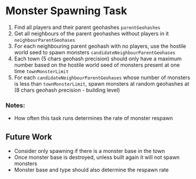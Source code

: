 # Monster Spawning Task

1. Find all players and their parent geohashes `parentGeohashes`
2. Get all neighbours of the parent geohashes without players in it `neighbourParentGeohases`
3. For each neighbouring parent geohash with no players, use the hostile world seed to spawn monsters `candidateNeighbourParentGeohases`
4. Each town (5 chars geohash precision) should only have a maximum number based on the hostile world seed of monsters present at one time `townMonsterLimit`
5. For each `candidateNeighbourParentGeohases` whose number of monsters is less than `townMonsterLimit`, spawn monsters at random geohashes at (8 chars geohash precision - building level)

### Notes:

- How often this task runs determines the rate of monster respawn

## Future Work

- Consider only spawning if there is a monster base in the town
- Once monster base is destroyed, unless built again it will not spawn monsters
- Monster base and type should also determine the respawn rate
